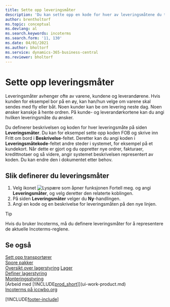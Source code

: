 ```yaml
---
title: Sette opp leveringsmåter
description: 'Du kan sette opp en kode for hver av leveringsmåtene du tilbyr, og angi informasjon om dem.'
author: brentholtorf
ms.topic: conceptual
ms.devlang: al
ms.search.keywords: incoterms
ms.search.form: '11, 130'
ms.date: 04/01/2021
ms.author: bholtorf
ms.service: dynamics-365-business-central
ms.reviewer: bholtorf
---
```

# Sette opp leveringsmåter

Leveringsmåter avhenger ofte av varene, kundene og leverandørene. Hvis kunden for eksempel bor på en øy, kan han/hun velge om varene skal sendes med fly eller båt. Noen kunder kan be om levering neste dag. Noen ønsker kanskje å hente ordren. På kunde- og leverandørkortene kan du angi hvilken leveringsmåte du ønsker.

Du definerer beskrivelsen og koden for hver leveringsmåte på siden **Leveringsmåter**. Du kan for eksempel sette opp koden FOB og skrive inn Fritt om bord i **Beskrivelse**-feltet. Deretter kan du angi koden i **Leveringsmåtekode**-feltet andre steder i systemet, for eksempel på et kundekort. Når dette er gjort og du oppretter nye ordrer, fakturaer, kredittnotaer og så videre, angir systemet beskrivelsen representert av koden. Du kan endre den i dokumentet etter behov.

## Slik definerer du leveringsmåter

1. Velg ikonet ![Lyspære som åpner funksjonen Fortell meg.](media/ui-search/search_small.png "Fortell hva du vil gjøre") og angi **Leveringsmåter**, og velg deretter den relaterte koblingen.
2. På siden **Leveringsmåter** velger du **Ny**-handlingen.
3. Angi en kode og en beskrivelse for leveringsmåten på den nye linjen.

> [!TIP]
> Hvis du bruker Incoterms, må du definere leveringsmåter for å representere de aktuelle Incoterms-reglene.  

## Se også

[Sett opp transportører](sales-how-to-set-up-shipping-agents.md)  
[Spore pakker](sales-how-track-packages.md)  
[Oversikt over lagerstyring](design-details-warehouse-management.md)
[Lager](inventory-manage-inventory.md)  
[Definer lagerstyring](warehouse-setup-warehouse.md)  
[Monteringsstyring](assembly-assemble-items.md)  
[Arbeid med [!INCLUDE[prod_short](includes/prod_short.md)]](ui-work-product.md)  
[Incoterms på iccwbo.org](https://iccwbo.org/resources-for-business/incoterms-rules)  

[!INCLUDE[footer-include](includes/footer-banner.md)]